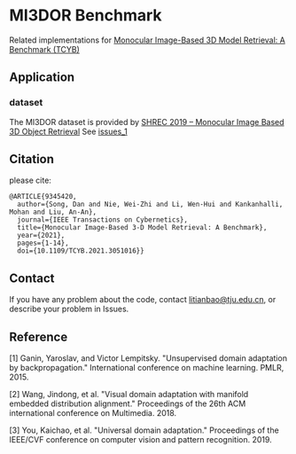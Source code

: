 # MI3DOR Benchmark
Related implementations for [Monocular Image-Based 3D Model Retrieval: A Benchmark (TCYB)](https://ieeexplore.ieee.org/document/9345420)

## Application

### dataset 
The MI3DOR dataset is provided by [SHREC 2019 – Monocular Image Based 3D Object Retrieval](https://www.iti-tju.org/MI3DOR19/)
See [issues_1](https://github.com/tianbao-li/MI3DOR/issues/1)

## Citation
please cite:
```
@ARTICLE{9345420,
  author={Song, Dan and Nie, Wei-Zhi and Li, Wen-Hui and Kankanhalli, Mohan and Liu, An-An},
  journal={IEEE Transactions on Cybernetics}, 
  title={Monocular Image-Based 3-D Model Retrieval: A Benchmark}, 
  year={2021},
  pages={1-14},
  doi={10.1109/TCYB.2021.3051016}}
```
## Contact
If you have any problem about the code, contact litianbao@tju.edu.cn, or describe your problem in Issues.

## Reference

 [1] Ganin, Yaroslav, and Victor Lempitsky. "Unsupervised domain adaptation by backpropagation." International conference on machine learning. PMLR, 2015.

 [2] Wang, Jindong, et al. "Visual domain adaptation with manifold embedded distribution alignment." Proceedings of the 26th ACM international conference on Multimedia. 2018.

 [3] You, Kaichao, et al. "Universal domain adaptation." Proceedings of the IEEE/CVF conference on computer vision and pattern recognition. 2019.
